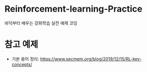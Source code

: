 # Reinforcement-learning-Practice
바닥부터 배우는 강화학습 실전 예제 코딩

# 참고 예제
* 기본 용어 정리: <https://www.secmem.org/blog/2019/12/15/RL-key-concepts/>